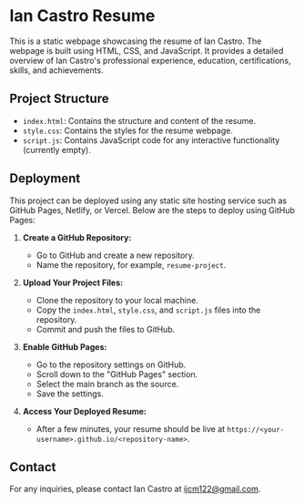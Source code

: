 # Ian Castro Resume

This is a static webpage showcasing the resume of Ian Castro. The webpage is built using HTML, CSS, and JavaScript. It provides a detailed overview of Ian Castro's professional experience, education, certifications, skills, and achievements.

## Project Structure


- `index.html`: Contains the structure and content of the resume.
- `style.css`: Contains the styles for the resume webpage.
- `script.js`: Contains JavaScript code for any interactive functionality (currently empty).

## Deployment

This project can be deployed using any static site hosting service such as GitHub Pages, Netlify, or Vercel. Below are the steps to deploy using GitHub Pages:

1. **Create a GitHub Repository:**
   - Go to GitHub and create a new repository.
   - Name the repository, for example, `resume-project`.

2. **Upload Your Project Files:**
   - Clone the repository to your local machine.
   - Copy the `index.html`, `style.css`, and `script.js` files into the repository.
   - Commit and push the files to GitHub.

3. **Enable GitHub Pages:**
   - Go to the repository settings on GitHub.
   - Scroll down to the "GitHub Pages" section.
   - Select the main branch as the source.
   - Save the settings.

4. **Access Your Deployed Resume:**
   - After a few minutes, your resume should be live at `https://<your-username>.github.io/<repository-name>`.

## Contact

For any inquiries, please contact Ian Castro at [ijcm122@gmail.com](mailto:ijcm122@gmail.com).
